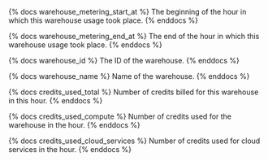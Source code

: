 
{% docs warehouse_metering_start_at %}
The beginning of the hour in which this warehouse usage took place.
{% enddocs %}

{% docs warehouse_metering_end_at %}
The end of the hour in which this warehouse usage took place.
{% enddocs %}

{% docs warehouse_id %}
The ID of the warehouse.
{% enddocs %}

{% docs warehouse_name %}
Name of the warehouse.
{% enddocs %}

{% docs credits_used_total %}
Number of credits billed for this warehouse in this hour.
{% enddocs %}

{% docs credits_used_compute %}
Number of credits used for the warehouse in the hour.
{% enddocs %}

{% docs credits_used_cloud_services %}
Number of credits used for cloud services in the hour.
{% enddocs %}